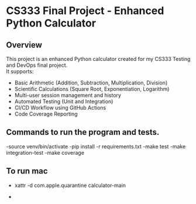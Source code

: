 # CS333 Final Project - Enhanced Python Calculator

## Overview
This project is an enhanced Python calculator created for my CS333 Testing and DevOps final project.  
It supports:
- Basic Arithmetic (Addition, Subtraction, Multiplication, Division)
- Scientific Calculations (Square Root, Exponentiation, Logarithm)
- Multi-user session management and history
- Automated Testing (Unit and Integration)
- CI/CD Workflow using GitHub Actions
- Code Coverage Reporting



## Commands to run the program and tests.

-source venv/bin/activate
-pip install -r requirements.txt
-make test
-make integration-test
-make coverage

## To run mac 
- xattr -d com.apple.quarantine calculator-main

-